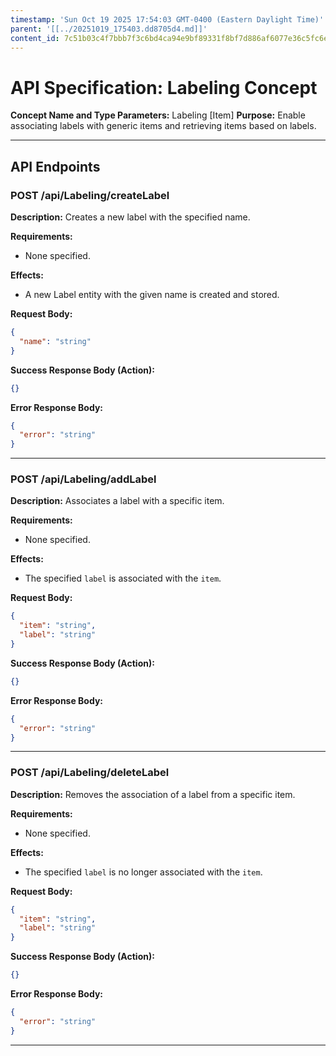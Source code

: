 ```yaml
---
timestamp: 'Sun Oct 19 2025 17:54:03 GMT-0400 (Eastern Daylight Time)'
parent: '[[../20251019_175403.dd8705d4.md]]'
content_id: 7c51b03c4f7bbb7f3c6bd4ca94e9bf89331f8bf7d886af6077e36c5fc6e08473
---
```


# API Specification: Labeling Concept

**Concept Name and Type Parameters:** Labeling \[Item]
**Purpose:** Enable associating labels with generic items and retrieving items based on labels.

***

## API Endpoints

### POST /api/Labeling/createLabel

**Description:** Creates a new label with the specified name.

**Requirements:**

* None specified.

**Effects:**

* A new Label entity with the given name is created and stored.

**Request Body:**

```json
{
  "name": "string"
}
```

**Success Response Body (Action):**

```json
{}
```

**Error Response Body:**

```json
{
  "error": "string"
}
```

***

### POST /api/Labeling/addLabel

**Description:** Associates a label with a specific item.

**Requirements:**

* None specified.

**Effects:**

* The specified `label` is associated with the `item`.

**Request Body:**

```json
{
  "item": "string",
  "label": "string"
}
```

**Success Response Body (Action):**

```json
{}
```

**Error Response Body:**

```json
{
  "error": "string"
}
```

***

### POST /api/Labeling/deleteLabel

**Description:** Removes the association of a label from a specific item.

**Requirements:**

* None specified.

**Effects:**

* The specified `label` is no longer associated with the `item`.

**Request Body:**

```json
{
  "item": "string",
  "label": "string"
}
```

**Success Response Body (Action):**

```json
{}
```

**Error Response Body:**

```json
{
  "error": "string"
}
```

***

